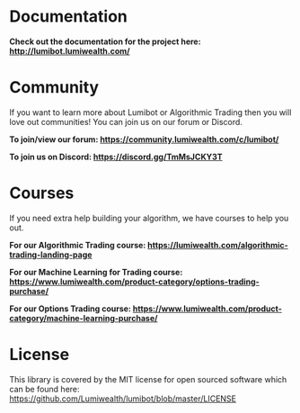 # Documentation

**Check out the documentation for the project here: http://lumibot.lumiwealth.com/**

# Community

If you want to learn more about Lumibot or Algorithmic Trading then you will love out communities! You can join us on our forum or Discord.

**To join/view our forum: https://community.lumiwealth.com/c/lumibot/**

**To join us on Discord: https://discord.gg/TmMsJCKY3T**

# Courses

If you need extra help building your algorithm, we have courses to help you out.

**For our Algorithmic Trading course: https://lumiwealth.com/algorithmic-trading-landing-page**

**For our Machine Learning for Trading course: https://www.lumiwealth.com/product-category/options-trading-purchase/**

**For our Options Trading course: https://www.lumiwealth.com/product-category/machine-learning-purchase/**

# License

This library is covered by the MIT license for open sourced software which can be found here: https://github.com/Lumiwealth/lumibot/blob/master/LICENSE
